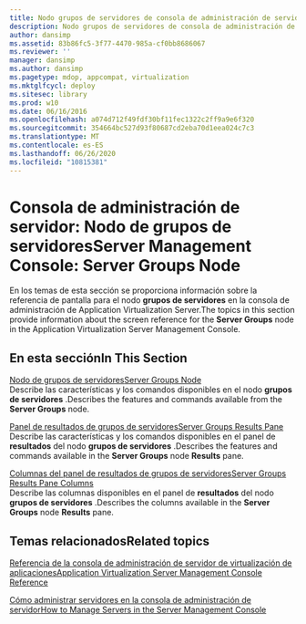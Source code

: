 ```yaml
---
title: Nodo grupos de servidores de consola de administración de servidores
description: Nodo grupos de servidores de consola de administración de servidores
author: dansimp
ms.assetid: 83b86fc5-3f77-4470-985a-cf0bb8686067
ms.reviewer: ''
manager: dansimp
ms.author: dansimp
ms.pagetype: mdop, appcompat, virtualization
ms.mktglfcycl: deploy
ms.sitesec: library
ms.prod: w10
ms.date: 06/16/2016
ms.openlocfilehash: a074d712f49fdf30bf11fec1322c2ff9a9e6f320
ms.sourcegitcommit: 354664bc527d93f80687cd2eba70d1eea024c7c3
ms.translationtype: MT
ms.contentlocale: es-ES
ms.lasthandoff: 06/26/2020
ms.locfileid: "10815381"
---
```

# <span data-ttu-id="0930a-103">Consola de administración de servidor: Nodo de grupos de servidores</span><span class="sxs-lookup"><span data-stu-id="0930a-103">Server Management Console: Server Groups Node</span></span>


<span data-ttu-id="0930a-104">En los temas de esta sección se proporciona información sobre la referencia de pantalla para el nodo **grupos de servidores** en la consola de administración de Application Virtualization Server.</span><span class="sxs-lookup"><span data-stu-id="0930a-104">The topics in this section provide information about the screen reference for the **Server Groups** node in the Application Virtualization Server Management Console.</span></span>

## <span data-ttu-id="0930a-105">En esta sección</span><span class="sxs-lookup"><span data-stu-id="0930a-105">In This Section</span></span>


<a href="" id="server-groups-node"></a>[<span data-ttu-id="0930a-106">Nodo de grupos de servidores</span><span class="sxs-lookup"><span data-stu-id="0930a-106">Server Groups Node</span></span>](server-groups-node.md)  
<span data-ttu-id="0930a-107">Describe las características y los comandos disponibles en el nodo **grupos de servidores** .</span><span class="sxs-lookup"><span data-stu-id="0930a-107">Describes the features and commands available from the **Server Groups** node.</span></span>

<a href="" id="server-groups-results-pane"></a>[<span data-ttu-id="0930a-108">Panel de resultados de grupos de servidores</span><span class="sxs-lookup"><span data-stu-id="0930a-108">Server Groups Results Pane</span></span>](server-groups-results-pane.md)  
<span data-ttu-id="0930a-109">Describe las características y los comandos disponibles en el panel de **resultados** del nodo **grupos de servidores** .</span><span class="sxs-lookup"><span data-stu-id="0930a-109">Describes the features and commands available in the **Server Groups** node **Results** pane.</span></span>

<a href="" id="server-groups-results-pane-columns"></a>[<span data-ttu-id="0930a-110">Columnas del panel de resultados de grupos de servidores</span><span class="sxs-lookup"><span data-stu-id="0930a-110">Server Groups Results Pane Columns</span></span>](server-groups-results-pane-columns.md)  
<span data-ttu-id="0930a-111">Describe las columnas disponibles en el panel de **resultados** del nodo **grupos de servidores** .</span><span class="sxs-lookup"><span data-stu-id="0930a-111">Describes the columns available in the **Server Groups** node **Results** pane.</span></span>

## <span data-ttu-id="0930a-112">Temas relacionados</span><span class="sxs-lookup"><span data-stu-id="0930a-112">Related topics</span></span>


[<span data-ttu-id="0930a-113">Referencia de la consola de administración de servidor de virtualización de aplicaciones</span><span class="sxs-lookup"><span data-stu-id="0930a-113">Application Virtualization Server Management Console Reference</span></span>](application-virtualization-server-management-console-reference.md)

[<span data-ttu-id="0930a-114">Cómo administrar servidores en la consola de administración de servidor</span><span class="sxs-lookup"><span data-stu-id="0930a-114">How to Manage Servers in the Server Management Console</span></span>](how-to-manage-servers-in-the-server-management-console.md)

 

 





